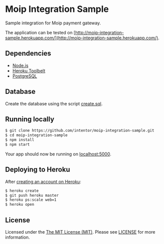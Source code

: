 # Moip Integration Sample

Sample integration for Moip payment gateway.

The application can be tested on [http://moip-integration-sample.herokuapp.com/](http://moip-integration-sample.herokuapp.com/).

## Dependencies

- [Node.js](http://nodejs.org/)
- [Heroku Toolbelt](https://toolbelt.heroku.com/)
- [PostgreSQL](https://www.postgresql.org/)

## Database

Create the database using the script [create.sql](db/create.sql). 

## Running locally

```sh
$ git clone https://github.com/intentor/moip-integration-sample.git
$ cd moip-integration-sample
$ npm install
$ npm start
```

Your app should now be running on [localhost:5000](http://localhost:5000/).

## Deploying to Heroku

After [creating an account on Heroku](https://signup.heroku.com/): 

```sh
$ heroku create
$ git push heroku master
$ heroku ps:scale web=1
$ heroku open
```

## License

Licensed under the [The MIT License (MIT)](http://opensource.org/licenses/MIT). Please see [LICENSE](LICENSE) for more information.
